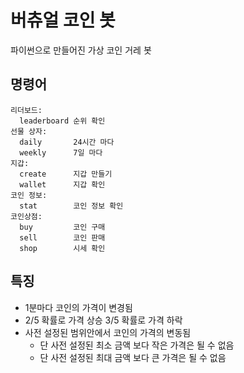 # 버츄얼 코인 봇
파이썬으로 만들어진 가상 코인 거레 봇

## 명령어
```
리더보드:
  leaderboard 순위 확인
선물 상자:
  daily       24시간 마다
  weekly      7일 마다
지갑:
  create      지갑 만들기
  wallet      지갑 확인
코인 정보:
  stat        코인 정보 확인
코인상점:
  buy         코인 구매
  sell        코인 판매
  shop        시세 확인
```

## 특징
- 1분마다 코인의 가격이 변경됨
- 2/5 확률로 가격 상승 3/5 확률로 가격 하락
- 사전 설정된 범위안에서 코인의 가격의 변동됨
  - 단 사전 설정된 최소 금액 보다 작은 가격은 될 수 없음
  - 단 사전 설정된 최대 금액 보다 큰 가격은 될 수 없음
